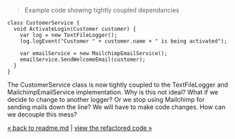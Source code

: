 > Example code showing tightly coupled dependancies

    class CustomerService {
      void ActivateLogin(Customer customer) {
        var log = new TextFileLogger();
        log.logEvent("Customer " + customer.name + " is being activated");
    
        var emailService = new MailchimpEmailService();
        emailService.SendWelcomeEmail(customer);
      }
    }

The CustomerService class is now tightly coupled to the TextFileLogger and MailchimpEmailService implementation. Why is this not ideal? What if we decide to change to another logger? Or we stop using Mailchimp for sending mails down the line? We will have to make code changes. How can we decouple this mess?

[&laquo; back to readme.md](README.md) | [view the refactored code &raquo;](5_DIP_code_refactor.md)
